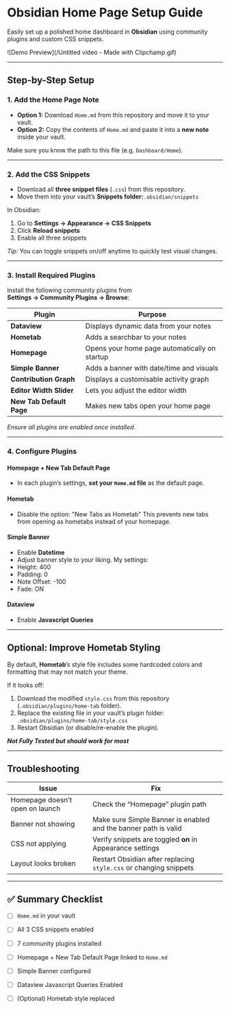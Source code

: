 # Obsidian Home Page Setup Guide

Easily set up a polished home dashboard in **Obsidian** using community plugins and custom CSS snippets.

![Demo Preview](/Untitled video - Made with Clipchamp.gif)

---

## Step-by-Step Setup

### 1. Add the Home Page Note
- **Option 1:** Download `Home.md` from this repository and move it to your vault.  
- **Option 2:** Copy the contents of `Home.md` and paste it into a **new note** inside your vault.

Make sure you know the path to this file (e.g. `Dashboard/Home`).

---

### 2. Add the CSS Snippets
- Download all **three snippet files** (`.css`) from this repository.
- Move them into your vault’s **Snippets folder:**`.obsidian/snippets`

In Obsidian:
1. Go to **Settings → Appearance → CSS Snippets**
2. Click **Reload snippets**
3. Enable all three snippets

*Tip:* You can toggle snippets on/off anytime to quickly test visual changes.

---

### 3. Install Required Plugins
Install the following community plugins from  
**Settings → Community Plugins → Browse**:

| Plugin | Purpose |
|--------|----------|
| **Dataview** | Displays dynamic data from your notes |
| **Hometab** | Adds a searchbar to your notes |
| **Homepage** | Opens your home page automatically on startup |
| **Simple Banner** | Adds a banner with date/time and visuals |
| **Contribution Graph** | Displays a customisable activity graph |
| **Editor Width Slider** | Lets you adjust the editor width |
| **New Tab Default Page** | Makes new tabs open your home page |

*Ensure all plugins are enabled once installed.*

---

### 4. Configure Plugins

#### Homepage + New Tab Default Page
- In each plugin’s settings, **set your `Home.md` file** as the default page.

#### Hometab
- Disable the option: "New Tabs as Hometab"
This prevents new tabs from opening as hometabs instead of your homepage.

#### Simple Banner
- Enable **Datetime**
- Adjust banner style to your liking.
My settings:
- Height: 400
- Padding: 0
- Note Offset: -100
- Fade: ON

#### Dataview
- Enable **Javascript Queries**

---

## Optional: Improve Hometab Styling
By default, **Hometab**’s style file includes some hardcoded colors and formatting that may not match your theme.

If it looks off:
1. Download the modified `style.css` from this repository (`.obsidian/plugins/home-tab` folder).
2. Replace the existing file in your vault’s plugin folder: `.obsidian/plugins/home-tab/style.css`
3. Restart Obsidian (or disable/re-enable the plugin).

***Not Fully Tested but should work for most***

---

## Troubleshooting

| Issue | Fix |
|-------|-----|
| Homepage doesn’t open on launch | Check the “Homepage” plugin path |
| Banner not showing | Make sure Simple Banner is enabled and the banner path is valid |
| CSS not applying | Verify snippets are toggled **on** in Appearance settings |
| Layout looks broken | Restart Obsidian after replacing `style.css` or changing snippets |

---

## ✅ Summary Checklist

- [ ] `Home.md` in your vault  
- [ ] All 3 CSS snippets enabled  
- [ ] 7 community plugins installed  
- [ ] Homepage + New Tab Default Page linked to `Home.md`  
- [ ] Simple Banner configured
- [ ] Dataview Javascript Queries Enabled
- [ ] (Optional) Hometab style replaced  


